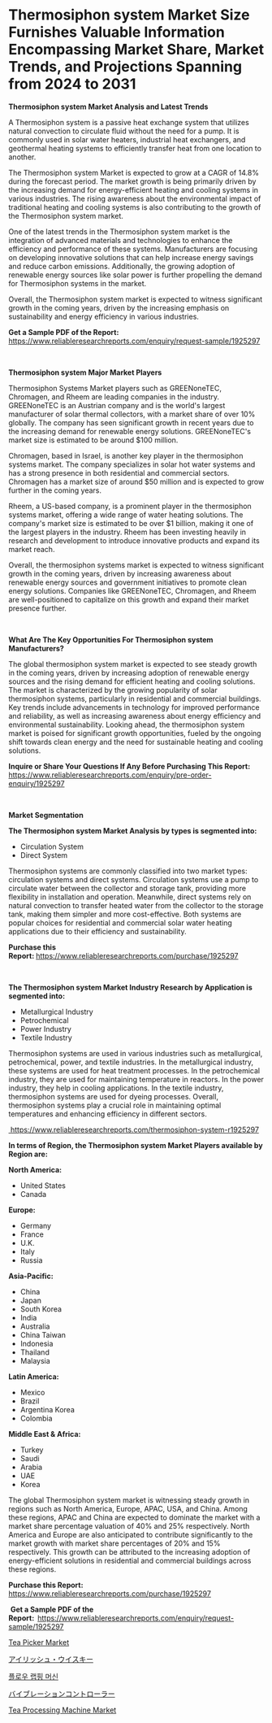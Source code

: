 <p><h1>Thermosiphon system Market Size Furnishes Valuable Information Encompassing Market Share, Market Trends, and Projections Spanning from 2024 to 2031</h1></p><p><strong>Thermosiphon system Market Analysis and Latest Trends</strong></p>
<p><p>A Thermosiphon system is a passive heat exchange system that utilizes natural convection to circulate fluid without the need for a pump. It is commonly used in solar water heaters, industrial heat exchangers, and geothermal heating systems to efficiently transfer heat from one location to another.</p><p>The Thermosiphon system Market is expected to grow at a CAGR of 14.8% during the forecast period. The market growth is being primarily driven by the increasing demand for energy-efficient heating and cooling systems in various industries. The rising awareness about the environmental impact of traditional heating and cooling systems is also contributing to the growth of the Thermosiphon system market.</p><p>One of the latest trends in the Thermosiphon system market is the integration of advanced materials and technologies to enhance the efficiency and performance of these systems. Manufacturers are focusing on developing innovative solutions that can help increase energy savings and reduce carbon emissions. Additionally, the growing adoption of renewable energy sources like solar power is further propelling the demand for Thermosiphon systems in the market.</p><p>Overall, the Thermosiphon system market is expected to witness significant growth in the coming years, driven by the increasing emphasis on sustainability and energy efficiency in various industries.</p></p>
<p><strong>Get a Sample PDF of the Report:&nbsp;</strong> <a href="https://www.reliableresearchreports.com/enquiry/request-sample/1925297">https://www.reliableresearchreports.com/enquiry/request-sample/1925297</a></p>
<p>&nbsp;</p>
<p><strong>Thermosiphon system Major Market Players</strong></p>
<p><p>Thermosiphon Systems Market players such as GREENoneTEC, Chromagen, and Rheem are leading companies in the industry. GREENoneTEC is an Austrian company and is the world's largest manufacturer of solar thermal collectors, with a market share of over 10% globally. The company has seen significant growth in recent years due to the increasing demand for renewable energy solutions. GREENoneTEC's market size is estimated to be around $100 million.</p><p>Chromagen, based in Israel, is another key player in the thermosiphon systems market. The company specializes in solar hot water systems and has a strong presence in both residential and commercial sectors. Chromagen has a market size of around $50 million and is expected to grow further in the coming years.</p><p>Rheem, a US-based company, is a prominent player in the thermosiphon systems market, offering a wide range of water heating solutions. The company's market size is estimated to be over $1 billion, making it one of the largest players in the industry. Rheem has been investing heavily in research and development to introduce innovative products and expand its market reach.</p><p>Overall, the thermosiphon systems market is expected to witness significant growth in the coming years, driven by increasing awareness about renewable energy sources and government initiatives to promote clean energy solutions. Companies like GREENoneTEC, Chromagen, and Rheem are well-positioned to capitalize on this growth and expand their market presence further.</p></p>
<p>&nbsp;</p>
<p><strong>What Are The Key Opportunities For Thermosiphon system Manufacturers?</strong></p>
<p><p>The global thermosiphon system market is expected to see steady growth in the coming years, driven by increasing adoption of renewable energy sources and the rising demand for efficient heating and cooling solutions. The market is characterized by the growing popularity of solar thermosiphon systems, particularly in residential and commercial buildings. Key trends include advancements in technology for improved performance and reliability, as well as increasing awareness about energy efficiency and environmental sustainability. Looking ahead, the thermosiphon system market is poised for significant growth opportunities, fueled by the ongoing shift towards clean energy and the need for sustainable heating and cooling solutions.</p></p>
<p><strong>Inquire or Share Your Questions If Any Before Purchasing This Report:</strong> <a href="https://www.reliableresearchreports.com/enquiry/pre-order-enquiry/1925297">https://www.reliableresearchreports.com/enquiry/pre-order-enquiry/1925297</a></p>
<p>&nbsp;</p>
<p><strong>Market Segmentation</strong></p>
<p><strong>The Thermosiphon system Market Analysis by types is segmented into:</strong></p>
<p><ul><li>Circulation System</li><li>Direct System</li></ul></p>
<p><p>Thermosiphon systems are commonly classified into two market types: circulation systems and direct systems. Circulation systems use a pump to circulate water between the collector and storage tank, providing more flexibility in installation and operation. Meanwhile, direct systems rely on natural convection to transfer heated water from the collector to the storage tank, making them simpler and more cost-effective. Both systems are popular choices for residential and commercial solar water heating applications due to their efficiency and sustainability.</p></p>
<p><strong>Purchase this Report:&nbsp;</strong><a href="https://www.reliableresearchreports.com/purchase/1925297">https://www.reliableresearchreports.com/purchase/1925297</a></p>
<p>&nbsp;</p>
<p><strong>The Thermosiphon system Market Industry Research by Application is segmented into:</strong></p>
<p><ul><li>Metallurgical Industry</li><li>Petrochemical</li><li>Power Industry</li><li>Textile Industry</li></ul></p>
<p><p>Thermosiphon systems are used in various industries such as metallurgical, petrochemical, power, and textile industries. In the metallurgical industry, these systems are used for heat treatment processes. In the petrochemical industry, they are used for maintaining temperature in reactors. In the power industry, they help in cooling applications. In the textile industry, thermosiphon systems are used for dyeing processes. Overall, thermosiphon systems play a crucial role in maintaining optimal temperatures and enhancing efficiency in different sectors.</p></p>
<p><a href="https://www.reliableresearchreports.com/thermosiphon-system-r1925297">&nbsp;https://www.reliableresearchreports.com/thermosiphon-system-r1925297</a></p>
<p><strong>In terms of Region, the Thermosiphon system Market Players available by Region are:</strong></p>
<p>
    <p> <strong> North America: </strong>
        <ul>
            <li>United States</li>
            <li>Canada</li>
        </ul>
        </p> 
    <p> <strong> Europe: </strong>
        <ul>
            <li>Germany</li>
            <li>France</li>
            <li>U.K.</li>
            <li>Italy</li>
            <li>Russia</li>
        </ul>
        </p> 
    <p> <strong> Asia-Pacific: </strong>
        <ul>
            <li>China</li>
            <li>Japan</li>
            <li>South Korea</li>
            <li>India</li>
            <li>Australia</li>
            <li>China Taiwan</li>
            <li>Indonesia</li>
            <li>Thailand</li>
            <li>Malaysia</li>
        </ul>
        </p> 
    <p> <strong> Latin America: </strong>
        <ul>
            <li>Mexico</li>
            <li>Brazil</li>
            <li>Argentina Korea</li>
            <li>Colombia</li>
        </ul>
        </p> 
    <p> <strong> Middle East & Africa: </strong>
        <ul>
            <li>Turkey</li>
            <li>Saudi</li>
            <li>Arabia</li>
            <li>UAE</li>
            <li>Korea</li>
        </ul>
    </p>
    </p>
<p><p>The global Thermosiphon system market is witnessing steady growth in regions such as North America, Europe, APAC, USA, and China. Among these regions, APAC and China are expected to dominate the market with a market share percentage valuation of 40% and 25% respectively. North America and Europe are also anticipated to contribute significantly to the market growth with market share percentages of 20% and 15% respectively. This growth can be attributed to the increasing adoption of energy-efficient solutions in residential and commercial buildings across these regions.</p></p>
<p><strong>Purchase this Report: </strong><a href="https://www.reliableresearchreports.com/purchase/1925297">https://www.reliableresearchreports.com/purchase/1925297</a></p>
<p>&nbsp;<strong>Get a Sample PDF of the Report:&nbsp;&nbsp;</strong><a href="https://www.reliableresearchreports.com/enquiry/request-sample/1925297">https://www.reliableresearchreports.com/enquiry/request-sample/1925297</a></p>
<p><strong></strong></p>
<p><p><a href="https://github.com/indrystar/Market-Research-Report-List-2/blob/main/tea-picker-market.md">Tea Picker Market</a></p><p><a href="https://medium.com/@camilcosta76856/%E3%82%A2%E3%82%A4%E3%83%AA%E3%83%83%E3%82%B7%E3%83%A5%E3%82%A6%E3%82%A4%E3%82%B9%E3%82%AD%E3%83%BC%E3%83%9E%E3%83%BC%E3%82%B1%E3%83%83%E3%83%88-2031%E5%B9%B4%E3%81%BE%E3%81%A7%E3%81%AE%E6%88%90%E5%8A%9F%E3%81%99%E3%82%8B%E3%83%93%E3%82%B8%E3%83%8D%E3%82%B9%E6%88%A6%E7%95%A5%E3%81%AE%E9%8D%B5-139ed7ebe25e">アイリッシュ・ウイスキー</a></p><p><a href="https://medium.com/@witoldadamczyk1904/%EB%94%94%EC%BD%94%EB%94%A9-%ED%94%8C%EB%A1%9C%EC%9A%B0-%EB%9E%A9%ED%95%91-%EA%B8%B0%EA%B3%84-%EC%8B%9C%EC%9E%A5-%EB%A9%94%ED%8A%B8%EB%A6%AD%EC%8A%A4-%EC%8B%9C%EC%9E%A5-%EC%A0%90%EC%9C%A0%EC%9C%A8-%ED%8A%B8%EB%A0%8C%EB%93%9C-%EB%B0%8F-%EC%84%B1%EC%9E%A5-%ED%8C%A8%ED%84%B4-9a9f1ec9d4f9">플로우 랩핑 머신</a></p><p><a href="https://medium.com/@rockcod61/%E6%8C%AF%E5%8B%95%E5%88%B6%E5%BE%A1%E8%A3%85%E7%BD%AE%E3%81%AE%E5%B8%82%E5%A0%B4-%E3%82%BF%E3%82%A4%E3%83%97-%E5%BF%9C%E7%94%A8-%E3%81%8A%E3%82%88%E3%81%B3%E5%9C%B0%E7%90%86%E3%81%AB%E3%82%88%E3%82%8B%E5%8C%85%E6%8B%AC%E7%9A%84%E3%81%AA%E8%A9%95%E4%BE%A1-9e84113d6ef0">バイブレーションコントローラー</a></p><p><a href="https://github.com/josesg55/Market-Research-Report-List-2/blob/main/tea-processing-machine-market.md">Tea Processing Machine Market</a></p></p>